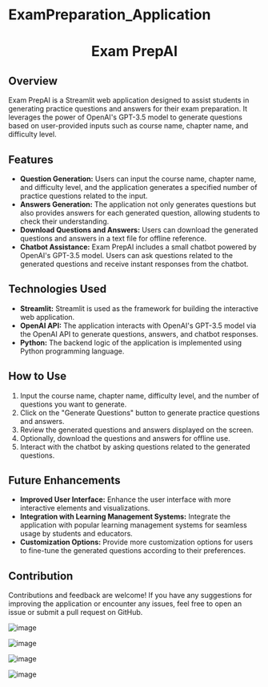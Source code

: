 # ExamPreparation_Application

<!DOCTYPE html>
<html lang="en">
<head>
  <meta charset="UTF-8">
  <meta name="viewport" content="width=device-width, initial-scale=1.0">

</head>
<body>
  <h1 style="text-align: center;">Exam PrepAI</h1>

  <h2>Overview</h2>
  <p>Exam PrepAI is a Streamlit web application designed to assist students in generating practice questions and answers for their exam preparation. It leverages the power of OpenAI's GPT-3.5 model to generate questions based on user-provided inputs such as course name, chapter name, and difficulty level.</p>

  <h2>Features</h2>
  <ul>
    <li><strong>Question Generation:</strong> Users can input the course name, chapter name, and difficulty level, and the application generates a specified number of practice questions related to the input.</li>
    <li><strong>Answers Generation:</strong> The application not only generates questions but also provides answers for each generated question, allowing students to check their understanding.</li>
    <li><strong>Download Questions and Answers:</strong> Users can download the generated questions and answers in a text file for offline reference.</li>
    <li><strong>Chatbot Assistance:</strong> Exam PrepAI includes a small chatbot powered by OpenAI's GPT-3.5 model. Users can ask questions related to the generated questions and receive instant responses from the chatbot.</li>
  </ul>

  <h2>Technologies Used</h2>
  <ul>
    <li><strong>Streamlit:</strong> Streamlit is used as the framework for building the interactive web application.</li>
    <li><strong>OpenAI API:</strong> The application interacts with OpenAI's GPT-3.5 model via the OpenAI API to generate questions, answers, and chatbot responses.</li>
    <li><strong>Python:</strong> The backend logic of the application is implemented using Python programming language.</li>
  </ul>

  <h2>How to Use</h2>
  <ol>
    <li>Input the course name, chapter name, difficulty level, and the number of questions you want to generate.</li>
    <li>Click on the "Generate Questions" button to generate practice questions and answers.</li>
    <li>Review the generated questions and answers displayed on the screen.</li>
    <li>Optionally, download the questions and answers for offline use.</li>
    <li>Interact with the chatbot by asking questions related to the generated questions.</li>
  </ol>

  <h2>Future Enhancements</h2>
  <ul>
    <li><strong>Improved User Interface:</strong> Enhance the user interface with more interactive elements and visualizations.</li>
    <li><strong>Integration with Learning Management Systems:</strong> Integrate the application with popular learning management systems for seamless usage by students and educators.</li>
    <li><strong>Customization Options:</strong> Provide more customization options for users to fine-tune the generated questions according to their preferences.</li>
  </ul>

  <h2>Contribution</h2>
  <p>Contributions and feedback are welcome! If you have any suggestions for improving the application or encounter any issues, feel free to open an issue or submit a pull request on GitHub.</p>
</body>
</html>


![image](https://github.com/gurpreetsingh1111/ExamPreparation_Application/assets/84591513/ecb6362e-3793-4bec-8153-15bf2da0e1b1)

![image](https://github.com/gurpreetsingh1111/ExamPreparation_Application/assets/84591513/af761296-a1ca-4b38-b482-7579d5a4fb84)

![image](https://github.com/gurpreetsingh1111/ExamPreparation_Application/assets/84591513/8c72a588-70d6-49a7-9273-71d4803884cf)

![image](https://github.com/gurpreetsingh1111/ExamPreparation_Application/assets/84591513/adafe8be-eec1-450d-b9bb-fb2589498948)



